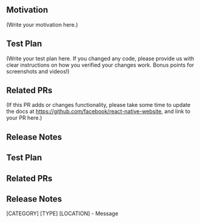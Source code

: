 <!--
Thank you for sending the PR! We appreciate you spending the time to work on these changes. 

Help us understand your motivation by explaining why you decided to make this change.

You can learn more about contributing to React Native here: http://facebook.github.io/react-native/docs/contributing.html

Happy contributing!

-->

## Motivation

(Write your motivation here.)

## Test Plan

(Write your test plan here. If you changed any code, please provide us with clear instructions on how you verified your changes work. Bonus points for screenshots and videos!)

## Related PRs

(If this PR adds or changes functionality, please take some time to update the docs at https://github.com/facebook/react-native-website, and link to your PR here.)

## Release Notes
<!--
Help reviewers and the release process by writing your own release notes

**INTERNAL and MINOR tagged notes will not be included in the next version's final release notes.**

  CATEGORY
[----------]        TYPE
[ CLI      ]   [-------------]      LOCATION
[ DOCS     ]   [ BREAKING    ]   [-------------]
[ GENERAL  ]   [ BUGFIX      ]   [-{Component}-]
[ INTERNAL ]   [ ENHANCEMENT ]   [ {File}      ]
[ IOS      ]   [ FEATURE     ]   [ {Directory} ]   |-----------|
[ ANDROID  ]   [ MINOR       ]   [ {Framework} ] - | {Message} |
[----------]   [-------------]   [-------------]   |-----------|

[CATEGORY] [TYPE] [LOCATION] - MESSAGE
=======
Thank you for sending the PR! We appreciate you spending the time to work on these changes. 
Help us understand your motivation by explaining why you decided to make this change.

<!-- 
  Required: Write your motivation here.
  If this PR fixes an issue, type "Fixes #issueNumber" to automatically close the issue when the PR is merged.
-->

## Test Plan

<!-- 
  Required: Write your test plan here. If you changed any code, please provide us with 
  clear instructions on how you verified your changes work. Bonus points for screenshots and videos! 
-->

## Related PRs

<!-- 
  Does this PR require a documentation change? 
  Create a PR at https://github.com/facebook/react-native-website and add a link to it here.
-->

## Release Notes

<!-- 
  Required. 
  Help reviewers and the release process by writing your own release notes. See below for an example.
-->

[CATEGORY] [TYPE] [LOCATION] - Message

<!--
  **INTERNAL and MINOR tagged notes will not be included in the next version's final release notes.**

    CATEGORY
  [----------]      TYPE
  [ CLI      ] [-------------]    LOCATION
  [ DOCS     ] [ BREAKING    ] [-------------]
  [ GENERAL  ] [ BUGFIX      ] [ {Component} ]
  [ INTERNAL ] [ ENHANCEMENT ] [ {Filename}  ]
  [ IOS      ] [ FEATURE     ] [ {Directory} ]   |-----------|
  [ ANDROID  ] [ MINOR       ] [ {Framework} ] - | {Message} |
  [----------] [-------------] [-------------]   |-----------|
